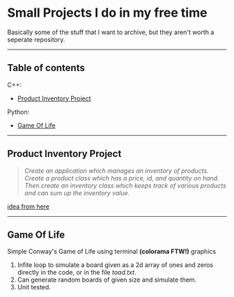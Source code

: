 # Small Projects I do in my free time
Basically some of the stuff that I want to archive, but they aren't worth a seperate repository.

---
## Table of contents <!-- hack: - is for a space character, use all lowercase-->
C++:
* [Product Inventory Project](#product-inventory-project)

Python:
* [Game Of Life](#game-of-life)

---
## Product Inventory Project
>*Create an application which manages an inventory of products.  
>Create a product class which has a price, id, and quantity on hand.  
>Then create an inventory class which keeps track of various products and can sum up the inventory value.*

[idea from here](https://github.com/karan/Projects#classes)  

---
## Game Of Life
Simple Conway's Game of Life using terminal **(colorama FTW!)** graphics
1. Infite loop to simulate a board given as a 2d array of ones and zeros directly in the code, or in the file *toad.txt*.
2. Can generate random boards of given size and simulate them.
3. Unit tested.
